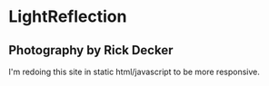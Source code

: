 LightReflection
===============

Photography by Rick Decker
--------------------------

I'm redoing this site in static html/javascript to be more responsive.
